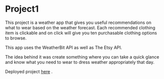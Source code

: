 # Project1

This project is a weather app that gives you useful recommendations on what to wear based on the weather forecast. Each recommended clothing item is clickable and on click will give you ten purchasable clothing options to browse. 

This app uses the WeatherBit API as well as The Etsy API. 

The idea behind it was create something where you can take a quick glance and know what you need to wear to dress weather appropriately that day. 

Deployed project [here](https://esingokgoz.github.io/Project1/) . 


